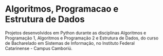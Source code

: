# Algoritmos, Programacao e Estrutura de Dados
Projetos desenvolvidos em Python durante as disciplinas Algoritmos e Programação 1, Algoritmos e Programação 2 e Estrutura de Dados, do curso de Bacharelado em Sistemas de Informação, no Instituto Federal Catarinense - Campus Camboriú.
